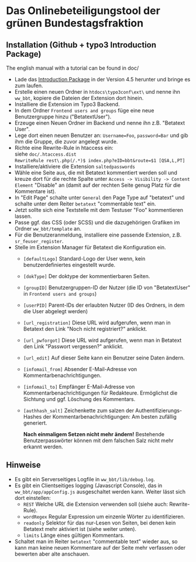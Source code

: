 # Das Onlinebeteiligungstool der grünen Bundestagsfraktion #

## Installation (Github + typo3 Introduction Package) ##
The english manual with a tutorial can be found in doc/

- Lade das [Introduction Package](http://typo3.org/download/) in der Version 4.5 herunter und bringe es zum laufen.
- Erstelle einen neuen Ordner in `htdocs\typo3conf\ext\` und nenne ihn `ww_bbt`, kopiere die Dateien der Extension dort hinein.
- Installiere die Extension im Typo3 Backend.
- In dem Ordner `Frontend users and groups` füge eine neue Benutzergruppe hinzu ("BetatextUser").
- Erzeuge einen Neuen Ordner im Backend und nenne ihn z.B. "Betatext User".
- Lege dort einen neuen Benutzer an: `Username=Foo`, `password=Bar` und gib ihm die Gruppe, die zuvor angelegt wurde.
- Richte eine Rewrite-Rule in htaccess ein:  
	siehe `doc/.htaccess.dist`  	
	`RewriteRule rest\.php(/.*)$ index.php?eID=bbt&route=$1 [QSA,L,PT]`
- Installiere/aktiviere die Extension `saltedpasswords`
- Wähle eine Seite aus, die mit Betatext kommentiert werden soll und kreuze dort für die rechte Spalte unter `Access -> Visibility -> Content Element` "Disable" an (damit auf der rechten Seite genug Platz für die Kommentare ist).
- In "Edit Page" schalte unter `General` den Page Type auf "betatext" und schalte unter dem Reiter `betatext` "commentable text" ein.
- Jetzt sollte sich eine Textstelle mit dem Testuser "Foo" kommentieren lassen.
- Passe ggf. das CSS (oder SCSS) und die dazugehörigen Grafiken im Ordner `ww_bbt/template` an.
- Für die Benutzeranmeldung, installiere eine passende Extension, z.B. `sr_feuser_register`.
- Stelle im Extension Manager für Betatext die Konfiguration ein.
	- `[defaultLogo]` Standard-Logo der User wenn, kein benutzerdefiniertes eingestellt wurde.
	- `[dokType]` Der doktype der kommentierbaren Seiten.
	- `[groupID]` Benutzergruppen-ID der Nutzer (die ID von "BetatextUser" in `Frontend users and groups`)
	- `[userPID]` Parent-IDs der erlaubten Nutzer (ID des Ordners, in dem die User abgelegt werden)
	- `[url_registration]` Diese URL wird aufgerufen, wenn man in Betatext den Link "Noch nicht registriert?" anklickt.
	- `[url_pwforgot]` Diese URL wird aufgerufen, wenn man in Betatext den Link "Passwort vergessen?" anklickt.
	- `[url_edit]` Auf dieser Seite kann ein Benutzer seine Daten ändern.
	- `[infomail_from]` Absender E-Mail-Adresse von Kommentarbenachrichtigungen.
	- `[infomail_to]` Empfänger E-Mail-Adresse von Kommentarbenachrichtigungen für Redakteure. Ermöglichst die Sichtung und ggf. Löschung des Kommentars.
	- `[authhash_salt]` Zeichenkette zum salzen der Authentifizierungs-Hashes der Kommentarbenachrichtigungen: Am besten zufällig generiert.

		**Nach einmaligem Setzen nicht mehr ändern!** Bestehende Benutzerpasswörter können mit dem falschen Salz nicht mehr erkannt werden.

## Hinweise ##

- Es gibt ein Serverseitiges Logfile in `ww_bbt/lib/debug.log`.
- Es gibt ein Clientseitiges logging (Javascript Console), das in `ww_bbt/app/appConfig.js` ausgeschaltet werden kann. Weiter lässt sich dort einstellen:
	- `REST` Welche URL die Extension verwenden soll (siehe auch: Rewrite-Rule).
	- `wordRegex` Regular Expression um einzenle Wörter zu identifizieren.
	- `readonly` Selektor für das nur-Lesen von Seiten, bei denen kein Betatext mehr aktiviert ist (siehe weiter unten).
	- `limits` Länge eines gültigen Kommentars.
- Schaltet man im Reiter `betatext` "commentable text" wieder aus, so kann man keine neuen Kommentare auf der Seite mehr verfassen oder bewerten aber alte anschauen.